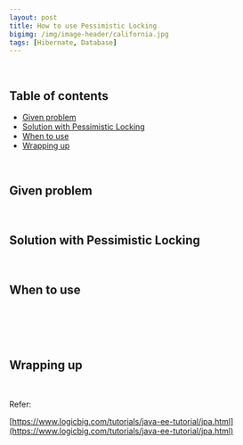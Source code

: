 ```yaml
---
layout: post
title: How to use Pessimistic Locking
bigimg: /img/image-header/california.jpg
tags: [Hibernate, Database]
---
```





<br>

## Table of contents
- [Given problem](#given-problem)
- [Solution with Pessimistic Locking](#solution-with-pessimistic-locking)
- [When to use](#when-to-use)
- [Wrapping up](#wrapping-up)


<br>

## Given problem






<br>

## Solution with Pessimistic Locking







<br>

## When to use






<br>

## 





<br>

## Wrapping up




<br>

Refer:

[https://www.logicbig.com/tutorials/java-ee-tutorial/jpa.html](https://www.logicbig.com/tutorials/java-ee-tutorial/jpa.html)